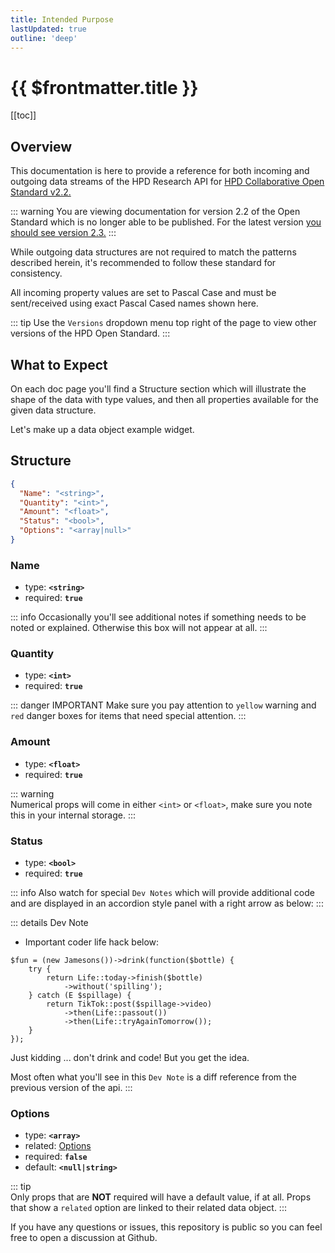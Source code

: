 ```yaml
---
title: Intended Purpose
lastUpdated: true
outline: 'deep'
---
```


# {{ $frontmatter.title }}

[[toc]]

## Overview

This documentation is here to provide a reference for both incoming and outgoing data streams of the HPD Research API for [HPD Collaborative Open Standard v2.2.](https://www.hpd-collaborative.org/hpd-2-2-standard)

::: warning
You are viewing documentation for version 2.2 of the Open Standard which is no longer able to be published. For the latest version [you should see version 2.3.](/2.3/)
:::

While outgoing data structures are not required to match the patterns described herein, it's recommended to follow these standard for consistency.

All incoming property values are set to Pascal Case and must be sent/received using exact Pascal Cased names shown here.

::: tip
Use the `Versions` dropdown menu top right of the page to view other versions of the HPD Open Standard.
:::

## What to Expect

On each doc page you'll find a Structure section which will illustrate the shape of the data with type values, and then all properties available for the given data structure.

Let's make up a data object example widget.

## Structure

```json
{
  "Name": "<string>",
  "Quantity": "<int>",
  "Amount": "<float>",
  "Status": "<bool>",
  "Options": "<array|null>"
}
```

### Name

- type: **`<string>`**
- required: **`true`**

::: info
Occasionally you'll see additional notes if something needs to be noted or explained. Otherwise this box will not appear at all.
:::

### Quantity

- type: **`<int>`**
- required: **`true`**

::: danger IMPORTANT
Make sure you pay attention to `yellow` warning and `red` danger boxes for items that need special attention.
:::

### Amount

- type: **`<float>`**
- required: **`true`**

::: warning  
Numerical props will come in either `<int>` or `<float>`, make sure you note this in your internal storage.
:::

### Status

- type: **`<bool>`**
- required: **`true`**

::: info
Also watch for special `Dev Notes` which will provide additional code and are displayed in an accordion style panel with a right arrow as below:
:::

::: details Dev Note

- Important coder life hack below:

```php{6-8}
$fun = (new Jamesons())->drink(function($bottle) {
	try {
		return Life::today->finish($bottle)
			->without('spilling');
	} catch (E $spillage) {
		return TikTok::post($spillage->video)
			->then(Life::passout())
			->then(Life::tryAgainTomorrow());
	}
});
```

Just kidding ... don't drink and code! But you get the idea.

Most often what you'll see in this `Dev Note` is a diff reference from the previous version of the api.
:::

### Options

- type: **`<array>`**
- related: [Options](#)
- required: **`false`**
- default: **`<null|string>`**

::: tip  
Only props that are **NOT** required will have a default value, if at all. Props that show a `related` option are linked to their related data object.
:::

If you have any questions or issues, this repository is public so you can feel free to open a discussion at Github.
